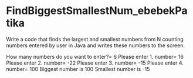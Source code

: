 # FindBiggestSmallestNum_ebebekPatika
Write a code that finds the largest and smallest numbers from N counting numbers entered by user in Java
and writes these numbers to the screen.

How many numbers do you want to enter?= 6
Please enter 1. number= 16
Please enter 2. number= -22
Please enter 3. number= -15
Please enter 4. number= 100
Biggest number is 100
Smallest number is -15
